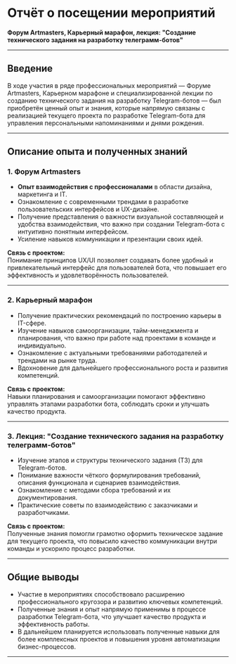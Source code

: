 # Отчёт о посещении мероприятий  
**Форум Artmasters, Карьерный марафон, лекция: "Создание технического задания на разработку телеграмм-ботов"**

---

## Введение

В ходе участия в ряде профессиональных мероприятий — Форуме Artmasters, Карьерном марафоне и специализированной лекции по созданию технического задания на разработку Telegram-ботов — был приобретён ценный опыт и знания, которые напрямую связаны с реализацией текущего проекта по разработке Telegram-бота для управления персональными напоминаниями и днями рождения.

---

## Описание опыта и полученных знаний

### 1. Форум Artmasters

- **Опыт взаимодействия с профессионалами** в области дизайна, маркетинга и IT.
- Ознакомление с современными трендами в разработке пользовательских интерфейсов и UX-дизайне.
- Получение представления о важности визуальной составляющей и удобства взаимодействия, что важно при создании Telegram-бота с интуитивно понятным интерфейсом.
- Усиление навыков коммуникации и презентации своих идей.

**Связь с проектом:**  
Понимание принципов UX/UI позволяет создавать более удобный и привлекательный интерфейс для пользователей бота, что повышает его эффективность и удовлетворённость пользователей.

---

### 2. Карьерный марафон

- Получение практических рекомендаций по построению карьеры в IT-сфере.
- Изучение навыков самоорганизации, тайм-менеджмента и планирования, что важно при работе над проектами в команде и индивидуально.
- Ознакомление с актуальными требованиями работодателей и трендами на рынке труда.
- Вдохновение для дальнейшего профессионального роста и развития компетенций.

**Связь с проектом:**  
Навыки планирования и самоорганизации помогают эффективно управлять этапами разработки бота, соблюдать сроки и улучшать качество продукта.

---

### 3. Лекция: "Создание технического задания на разработку телеграмм-ботов"

- Изучение этапов и структуры технического задания (ТЗ) для Telegram-ботов.
- Понимание важности чёткого формулирования требований, описания функционала и сценариев взаимодействия.
- Ознакомление с методами сбора требований и их документирования.
- Практические советы по взаимодействию с заказчиками и разработчиками.

**Связь с проектом:**  
Полученные знания помогли грамотно оформить техническое задание для текущего проекта, что повысило качество коммуникации внутри команды и ускорило процесс разработки.

---

## Общие выводы

- Участие в мероприятиях способствовало расширению профессионального кругозора и развитию ключевых компетенций.
- Полученные знания и опыт напрямую применимы в процессе разработки Telegram-бота, что улучшает качество продукта и эффективность работы.
- В дальнейшем планируется использовать полученные навыки для более комплексных проектов и повышения уровня автоматизации бизнес-процессов.

---
